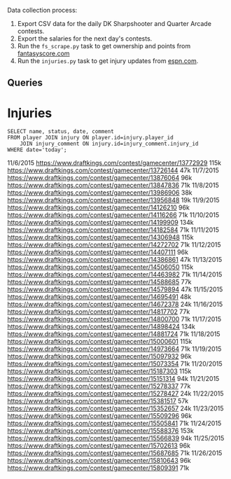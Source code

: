 Data collection process:
1. Export CSV data for the daily DK Sharpshooter and Quarter Arcade contests.
2. Export the salaries for the next day's contests.
3. Run the `fs_scrape.py` task to get ownership and points from [fantasyscore.com](http://fantasyscore.com/top-players/basketball)
4. Run the `injuries.py` task to get injury updates from [espn.com](http://espn.go.com/nba/injuries).

Queries
---
# Injuries
```
SELECT name, status, date, comment
FROM player JOIN injury ON player.id=injury.player_id
    JOIN injury_comment ON injury.id=injury_comment.injury_id
WHERE date='today';
```

11/6/2015
https://www.draftkings.com/contest/gamecenter/13772929 115k
https://www.draftkings.com/contest/gamecenter/13726144 47k
11/7/2015
https://www.draftkings.com/contest/gamecenter/13876064 96k
https://www.draftkings.com/contest/gamecenter/13847836 71k
11/8/2015
https://www.draftkings.com/contest/gamecenter/13986906 38k
https://www.draftkings.com/contest/gamecenter/13956848 19k
11/9/2015
https://www.draftkings.com/contest/gamecenter/14126210 96k
https://www.draftkings.com/contest/gamecenter/14116266 71k
11/10/2015
https://www.draftkings.com/contest/gamecenter/14199909 134k
https://www.draftkings.com/contest/gamecenter/14182584 71k
11/11/2015
https://www.draftkings.com/contest/gamecenter/14306948 115k
https://www.draftkings.com/contest/gamecenter/14272702 71k
11/12/2015
https://www.draftkings.com/contest/gamecenter/14407111 96k
https://www.draftkings.com/contest/gamecenter/14386861 47k
11/13/2015
https://www.draftkings.com/contest/gamecenter/14506050 115k
https://www.draftkings.com/contest/gamecenter/14463982 71k
11/14/2015
https://www.draftkings.com/contest/gamecenter/14588685 77k
https://www.draftkings.com/contest/gamecenter/14579894 47k
11/15/2015
https://www.draftkings.com/contest/gamecenter/14695491 48k
https://www.draftkings.com/contest/gamecenter/14672378 24k
11/16/2015
https://www.draftkings.com/contest/gamecenter/14817702 77k
https://www.draftkings.com/contest/gamecenter/14800700 71k
11/17/2015
https://www.draftkings.com/contest/gamecenter/14898424 134k
https://www.draftkings.com/contest/gamecenter/14881724 71k
11/18/2015
https://www.draftkings.com/contest/gamecenter/15000601 115k
https://www.draftkings.com/contest/gamecenter/14973664 71k
11/19/2015
https://www.draftkings.com/contest/gamecenter/15097932 96k
https://www.draftkings.com/contest/gamecenter/15073354 71k
11/20/2015
https://www.draftkings.com/contest/gamecenter/15187303 115k
https://www.draftkings.com/contest/gamecenter/15151314 94k
11/21/2015
https://www.draftkings.com/contest/gamecenter/15278337 77k
https://www.draftkings.com/contest/gamecenter/15278427 24k
11/22/2015
https://www.draftkings.com/contest/gamecenter/15381517 57k
https://www.draftkings.com/contest/gamecenter/15352657 24k
11/23/2015
https://www.draftkings.com/contest/gamecenter/15509296 96k
https://www.draftkings.com/contest/gamecenter/15505841 71k
11/24/2015
https://www.draftkings.com/contest/gamecenter/15588376 153k
https://www.draftkings.com/contest/gamecenter/15566839 94k
11/25/2015
https://www.draftkings.com/contest/gamecenter/15702613 96k
https://www.draftkings.com/contest/gamecenter/15687685 71k
11/26/2015
https://www.draftkings.com/contest/gamecenter/15810643 96k
https://www.draftkings.com/contest/gamecenter/15809391 71k
